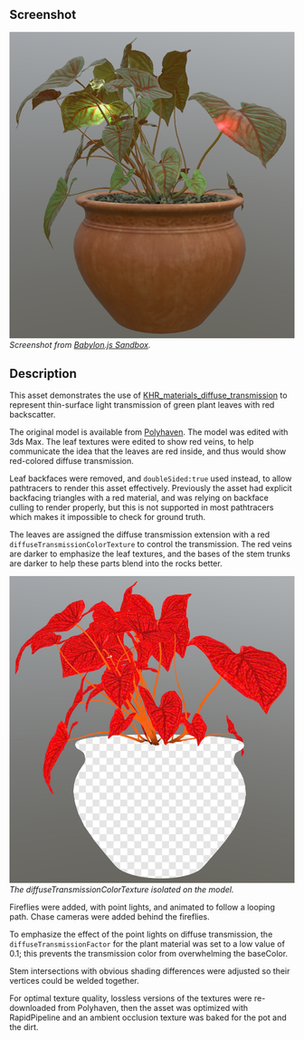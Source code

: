 ## Screenshot

![Screenshot from Babylon.js Sandbox](screenshot/screenshot_Large.jpg)
<br/>_Screenshot from [Babylon.js Sandbox](https://sandbox.babylonjs.com/)._

## Description

This asset demonstrates the use of [KHR_materials_diffuse_transmission](https://github.com/KhronosGroup/glTF/tree/main/extensions/2.0/Khronos/KHR_materials_diffuse_transmission) to represent thin-surface light transmission of green plant leaves with red backscatter. 

The original model is available from [Polyhaven](https://polyhaven.com/a/potted_plant_02). The model was edited with 3ds Max. The leaf textures were edited to show red veins, to help communicate the idea that the leaves are red inside, and thus would show red-colored diffuse transmission. 

Leaf backfaces were removed, and `doubleSided:true` used instead, to allow pathtracers to render this asset effectively. Previously the asset had explicit backfacing triangles with a red material, and was relying on backface culling to render properly, but this is not supported in most pathtracers which makes it impossible to check for ground truth.

The leaves are assigned the diffuse transmission extension with a red `diffuseTransmissionColorTexture` to control the transmission. The red veins are darker to emphasize the leaf textures, and the bases of the stem trunks are darker to help these parts blend into the rocks better. 

![diffuseTransmissionTexture on the model](screenshot/diffuseTransmissionTexture.jpg)
<br/>_The diffuseTransmissionColorTexture isolated on the model._

Fireflies were added, with point lights, and animated to follow a looping path. Chase cameras were added behind the fireflies. 

To emphasize the effect of the point lights on diffuse transmission, the `diffuseTransmissionFactor` for the plant material was set to a low value of 0.1; this prevents the transmission color from overwhelming the baseColor.

Stem intersections with obvious shading differences were adjusted so their vertices could be welded together. 

For optimal texture quality, lossless versions of the textures were re-downloaded from Polyhaven, then the asset was optimized with RapidPipeline and an ambient occlusion texture was baked for the pot and the dirt.